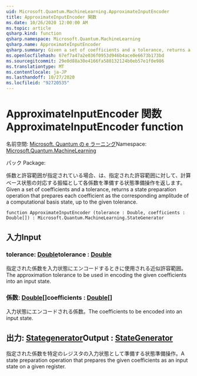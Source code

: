 ```yaml
---
uid: Microsoft.Quantum.MachineLearning.ApproximateInputEncoder
title: ApproximateInputEncoder 関数
ms.date: 10/26/2020 12:00:00 AM
ms.topic: article
qsharp.kind: function
qsharp.namespace: Microsoft.Quantum.MachineLearning
qsharp.name: ApproximateInputEncoder
qsharp.summary: Given a set of coefficients and a tolerance, returns a state preparation operation that prepares each coefficient as the corresponding amplitude of a computational basis state, up to the given tolerance.
ms.openlocfilehash: 67ef7a47a2e036f0953d946b4ace0e6673b173bd
ms.sourcegitcommit: 29e0d88a30e4166fa580132124b0eb57e1f0e986
ms.translationtype: MT
ms.contentlocale: ja-JP
ms.lasthandoff: 10/27/2020
ms.locfileid: "92720535"
---
```

# <a name="approximateinputencoder-function"></a><span data-ttu-id="9ad5d-102">ApproximateInputEncoder 関数</span><span class="sxs-lookup"><span data-stu-id="9ad5d-102">ApproximateInputEncoder function</span></span>

<span data-ttu-id="9ad5d-103">名前空間: [Microsoft. Quantum の e ラーニング](xref:Microsoft.Quantum.MachineLearning)</span><span class="sxs-lookup"><span data-stu-id="9ad5d-103">Namespace: [Microsoft.Quantum.MachineLearning](xref:Microsoft.Quantum.MachineLearning)</span></span>

<span data-ttu-id="9ad5d-104">パック [](https://nuget.org/packages/)</span><span class="sxs-lookup"><span data-stu-id="9ad5d-104">Package: [](https://nuget.org/packages/)</span></span>


<span data-ttu-id="9ad5d-105">係数と許容範囲が指定されている場合、は、指定された許容範囲に対して、計算ベース状態の対応する振幅として各係数を準備する状態準備操作を返します。</span><span class="sxs-lookup"><span data-stu-id="9ad5d-105">Given a set of coefficients and a tolerance, returns a state preparation operation that prepares each coefficient as the corresponding amplitude of a computational basis state, up to the given tolerance.</span></span>

```qsharp
function ApproximateInputEncoder (tolerance : Double, coefficients : Double[]) : Microsoft.Quantum.MachineLearning.StateGenerator
```


## <a name="input"></a><span data-ttu-id="9ad5d-106">入力</span><span class="sxs-lookup"><span data-stu-id="9ad5d-106">Input</span></span>

### <a name="tolerance--double"></a><span data-ttu-id="9ad5d-107">tolerance: [Double](xref:microsoft.quantum.lang-ref.double)</span><span class="sxs-lookup"><span data-stu-id="9ad5d-107">tolerance : [Double](xref:microsoft.quantum.lang-ref.double)</span></span>

<span data-ttu-id="9ad5d-108">指定された係数を入力状態にエンコードするときに使用される近似許容範囲。</span><span class="sxs-lookup"><span data-stu-id="9ad5d-108">The approximation tolerance to be used in encoding the given coefficients into an input state.</span></span>


### <a name="coefficients--double"></a><span data-ttu-id="9ad5d-109">係数: [Double](xref:microsoft.quantum.lang-ref.double)[]</span><span class="sxs-lookup"><span data-stu-id="9ad5d-109">coefficients : [Double](xref:microsoft.quantum.lang-ref.double)[]</span></span>

<span data-ttu-id="9ad5d-110">入力状態にエンコードされる係数。</span><span class="sxs-lookup"><span data-stu-id="9ad5d-110">The coefficients to be encoded into an input state.</span></span>



## <a name="output--stategenerator"></a><span data-ttu-id="9ad5d-111">出力: [Stategenerator](xref:Microsoft.Quantum.MachineLearning.StateGenerator)</span><span class="sxs-lookup"><span data-stu-id="9ad5d-111">Output : [StateGenerator](xref:Microsoft.Quantum.MachineLearning.StateGenerator)</span></span>

<span data-ttu-id="9ad5d-112">指定された係数を特定のレジスタの入力状態として準備する状態準備操作。</span><span class="sxs-lookup"><span data-stu-id="9ad5d-112">A state preparation operation that prepares the given coefficients as an input state on a given register.</span></span>